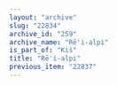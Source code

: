 ```yaml
---
layout: "archive"
slug: "22834"
archive_id: "259"
archive_name: "Rē'i-alpi"
is_part_of: "Kiš"
title: "Rē'i-alpi"
previous_item: "22837"
---
```

